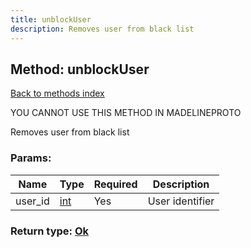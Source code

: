 ```yaml
---
title: unblockUser
description: Removes user from black list
---
```

## Method: unblockUser  
[Back to methods index](index.md)


YOU CANNOT USE THIS METHOD IN MADELINEPROTO


Removes user from black list

### Params:

| Name     |    Type       | Required | Description |
|----------|---------------|----------|-------------|
|user\_id|[int](../types/int.md) | Yes|User identifier|


### Return type: [Ok](../types/Ok.md)

